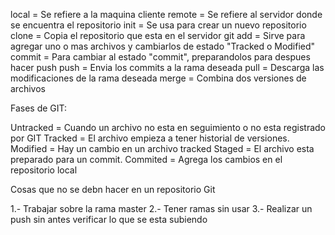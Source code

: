 local	=	Se refiere a la maquina cliente
remote	=	Se refiere al servidor donde se encuentra el repositorio
init	=	Se usa para crear un nuevo repositorio
clone	=	Copia el repositorio que esta en el servidor git
add	=	Sirve para agregar uno o mas archivos y cambiarlos de estado "Tracked o Modified"
commit	=	Para cambiar al estado "commit", preparandolos para despues hacer push
push	=	Envia los commits a la rama deseada
pull	=	Descarga las modificaciones de la rama deseada
merge	=	Combina dos versiones de archivos


Fases de GIT:

Untracked	=	Cuando un archivo no esta en seguimiento o no esta registrado por GIT
Tracked		=	El archivo empieza a tener historial de versiones.
Modified	=	Hay un cambio en un archivo tracked
Staged		=	El archivo esta preparado para un commit. 
Commited	=	Agrega los cambios en el repositorio local


Cosas que no se debn hacer en un repositorio Git

1.- Trabajar sobre la rama master
2.- Tener ramas sin usar
3.- Realizar un push sin antes verificar lo que se esta subiendo
